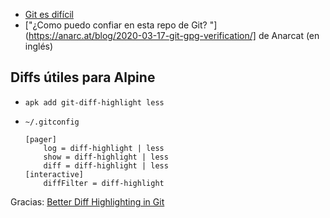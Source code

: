 -   [Git es difícil](https://mastodon.sdf.org/@khm/107301080271400610)
-   ["¿Como puedo confiar en esta repo de Git? "](https://anarc.at/blog/2020-03-17-git-gpg-verification/] de Anarcat (en inglés)

## Diffs útiles para Alpine

-   `apk add git-diff-highlight less`
-   `~/.gitconfig`

    ```
    [pager]
        log = diff-highlight | less
        show = diff-highlight | less
        diff = diff-highlight | less
    [interactive]
        diffFilter = diff-highlight
    ```

Gracias: [Better Diff Highlighting in Git](https://joelclermont.com/post/2021-02/better-diff-highlighting-in-git/)
